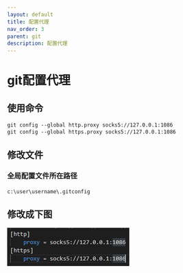 ```yaml
---
layout: default
title: 配置代理
nav_order: 3
parent: git
description: 配置代理
---
```


# git配置代理
## 使用命令

```
git config --global http.proxy socks5://127.0.0.1:1086
git config --global https.proxy socks5://127.0.0.1:1086
```

## 修改文件

### 全局配置文件所在路径
```
c:\user\username\.gitconfig
```

## 修改成下图
![](/assets/images/docs/git/use-proxy/modify-file.png "配置代理")

